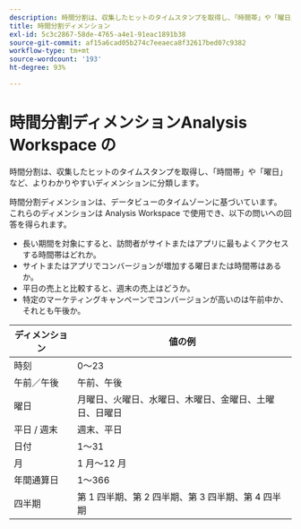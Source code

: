 ```yaml
---
description: 時間分割は、収集したヒットのタイムスタンプを取得し、「時間帯」や「曜日」など、よりわかりやすいディメンションに分類します。
title: 時間分割ディメンション
exl-id: 5c3c2867-58de-4765-a4e1-91eac1891b38
source-git-commit: af15a6cad05b274c7eeaeca8f32617bed07c9382
workflow-type: tm+mt
source-wordcount: '193'
ht-degree: 93%

---
```


# 時間分割ディメンションAnalysis Workspace の 

時間分割は、収集したヒットのタイムスタンプを取得し、「時間帯」や「曜日」など、よりわかりやすいディメンションに分類します。

時間分割ディメンションは、データビューのタイムゾーンに基づいています。 これらのディメンションは Analysis Workspace で使用でき、以下の問いへの回答を得られます。

* 長い期間を対象にすると、訪問者がサイトまたはアプリに最もよくアクセスする時間帯はどれか。
* サイトまたはアプリでコンバージョンが増加する曜日または時間帯はあるか。
* 平日の売上と比較すると、週末の売上はどうか。
* 特定のマーケティングキャンペーンでコンバージョンが高いのは午前中か、それとも午後か。

| ディメンション | 値の例 |
|--- |--- |
| 時刻 | 0～23 |
| 午前／午後 | 午前、午後 |
| 曜日 | 月曜日、火曜日、水曜日、木曜日、金曜日、土曜日、日曜日 |
| 平日 / 週末 | 週末、平日 |
| 日付 | 1～31 |
| 月 | 1 月～12 月 |
| 年間通算日 | 1～366 |
| 四半期 | 第 1 四半期、第 2 四半期、第 3 四半期、第 4 四半期 |
